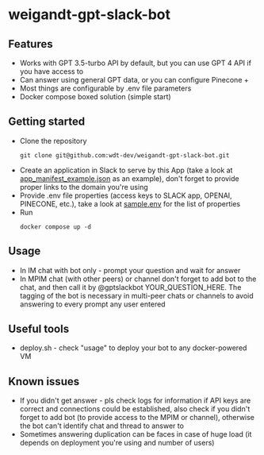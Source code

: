 # weigandt-gpt-slack-bot

## Features
- Works with GPT 3.5-turbo API by default, but you can use GPT 4 API if you have access to
- Can answer using general GPT data, or you can configure Pinecone + 
- Most things are configurable by .env file parameters
- Docker compose boxed solution (simple start)

## Getting started
- Clone the repository
    ```
    git clone git@github.com:wdt-dev/weigandt-gpt-slack-bot.git
    ```
- Create an application in Slack to serve by this App (take a look at [app_manifest_example.json](app_manifest_example.json) as an example), don't forget to provide proper links to the domain you're using
- Provide .env file properties (access keys to SLACK app, OPENAI, PINECONE, etc.), take a look at [sample.env](sample.env) for the list of properties
- Run 
    ```
    docker compose up -d
    ```
## Usage
- In IM chat with bot only - prompt your question and wait for answer
- In MPIM chat (with other peers) or channel don't forget to add bot to the chat, and then call it by @gptslackbot YOUR_QUESTION_HERE. The tagging of the bot is necessary in multi-peer chats or channels to avoid answering to every prompt any user entered

## Useful tools
- deploy.sh - check "usage" to deploy your bot to any docker-powered VM

## Known issues
- If you didn't get answer - pls check logs for information if API keys are correct and connections could be established, also check if you didn't forget to add bot (to provide access to the MPIM or channel), otherwise the bot can't identify chat and thread to answer to
- Sometimes answering duplication can be faces in case of huge load (it depends on deployment you're using and number of users)